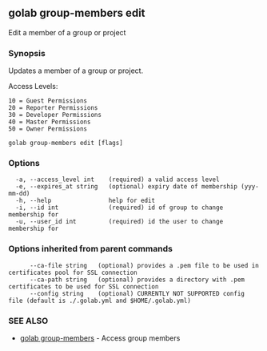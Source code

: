 ## golab group-members edit

Edit a member of a group or project

### Synopsis


Updates a member of a group or project.

  Access Levels:

	10 = Guest Permissions
	20 = Reporter Permissions
	30 = Developer Permissions
	40 = Master Permissions
	50 = Owner Permissions

```
golab group-members edit [flags]
```

### Options

```
  -a, --access_level int    (required) a valid access level
  -e, --expires_at string   (optional) expiry date of membership (yyy-mm-dd)
  -h, --help                help for edit
  -i, --id int              (required) id of group to change membership for
  -u, --user_id int         (required) id the user to change membership for
```

### Options inherited from parent commands

```
      --ca-file string   (optional) provides a .pem file to be used in certificates pool for SSL connection
      --ca-path string   (optional) provides a directory with .pem certificates to be used for SSL connection
      --config string    (optional) CURRENTLY NOT SUPPORTED config file (default is ./.golab.yml and $HOME/.golab.yml)
```

### SEE ALSO
* [golab group-members](golab_group-members.md)	 - Access group members

